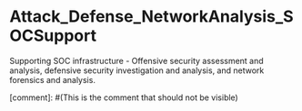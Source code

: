 # Attack_Defense_NetworkAnalysis_SOCSupport
Supporting SOC infrastructure - Offensive security assessment and analysis, defensive security investigation and analysis, and network forensics and analysis.


[comment]: #(This is the comment that should not be visible)

